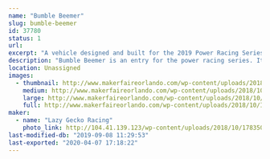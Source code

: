 ```yaml
---
name: "Bumble Beemer"
slug: bumble-beemer
id: 37780
status: 1
url: 
excerpt: "A vehicle designed and built for the 2019 Power Racing Series. "
description: "Bumble Beemer is an entry for the power racing series. It features a completely custom welded steel frame, is powered by a BOMA brushless motor and a single reduction chain box. Its max speed is 20+ mph"
location: Unassigned
images:
  - thumbnail: http://www.makerfaireorlando.com/wp-content/uploads/2018/10/IMG_2244.jpg
    medium: http://www.makerfaireorlando.com/wp-content/uploads/2018/10/IMG_2244.jpg
    large: http://www.makerfaireorlando.com/wp-content/uploads/2018/10/IMG_2244.jpg
    full: http://www.makerfaireorlando.com/wp-content/uploads/2018/10/IMG_2244.jpg
maker:
  - name: "Lazy Gecko Racing"
    photo_link: http://104.41.139.123/wp-content/uploads/2018/10/17835014_1109992515812267_9157395315728724930_o-1024x1024.png
last-modified-db: "2019-09-08 11:29:53"
last-exported: "2020-04-07 17:18:22"
---
```

